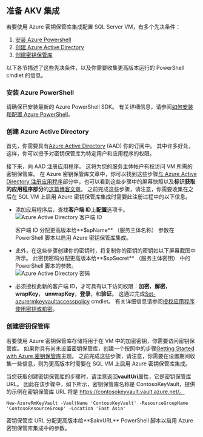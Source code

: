 ## <a name="prepare-for-akv-integration"></a>准备 AKV 集成
若要使用 Azure 密钥保管库集成配置 SQL Server VM，有多个先决条件： 

1. [安装 Azure Powershell](#install-azure-powershell)
2. [创建 Azure Active Directory](#create-an-azure-active-directory)
3. [创建密钥保管库](#create-a-key-vault)

以下各节描述了这些先决条件，以及你需要收集更高版本运行的 PowerShell cmdlet 的信息。

### <a name="install-azure-powershell"></a>安装 Azure PowerShell
请确保已安装最新的 Azure PowerShell SDK。 有关详细信息，请参阅[如何安装和配置 Azure PowerShell](/powershell/azureps-cmdlets-docs)。

### <a name="create-an-azure-active-directory"></a>创建 Azure Active Directory
首先，你需要具有[Azure Active Directory](https://azure.microsoft.com/trial/get-started-active-directory/) (AAD) 你的订阅中。 其中许多好处，这样，你可以授予对密钥保管库为特定用户和应用程序的权限。

接下来，向 AAD 注册应用程序。 这将为您的服务主体帐户有权访问 VM 所需的密钥保管库。 在 Azure 密钥保管库文章中，你可以找到这些步骤[与 Azure Active Directory 注册应用程序](../articles/key-vault/key-vault-get-started.md#register)部分中，也可以看到这些步骤中的屏幕快照以及**标识获取的应用程序部分**的[这篇博客文章](http://blogs.technet.com/b/kv/archive/2015/01/09/azure-key-vault-step-by-step.aspx)。 之前完成这些步骤，请注意，你需要收集在之后在 SQL VM 上启用 Azure 密钥保管库集成时需要此注册过程中的以下信息。

* 添加应用程序后，查找**客户端 ID**上**配置**选项卡。 
    ![Azure Active Directory 客户端 ID](./media/virtual-machines-sql-server-akv-prepare/aad-client-id.png)
  
    客户端 ID 分配更高版本给**$spName** （服务主体名称） 参数在 PowerShell 脚本以启用 Azure 密钥保管库集成。 
* 此外，在这些步骤创建你的密钥时，将复制你的密钥的密钥如以下屏幕截图中所示。 此密钥密码分配更高版本给**$spSecret** （服务主体密钥） 中的 PowerShell 脚本的参数。  
    ![Azure Active Directory 密码](./media/virtual-machines-sql-server-akv-prepare/aad-sp-secret.png)
* 必须授权此新的客户端 ID，才可具有以下访问权限：**加密**，**解密**， **wrapKey**， **unwrapKey**，**登录**，和**验证**。 这通过完成[Set-azurermkeyvaultaccesspolicy](https://msdn.microsoft.com/library/azure/mt603625.aspx) cmdlet。 有关详细信息请参阅[授权应用程序使用密钥或机密](../articles/key-vault/key-vault-get-started.md#authorize)。

### <a name="create-a-key-vault"></a>创建密钥保管库
若要使用 Azure 密钥保管库存储将用于在 VM 中的加密密钥，你需要访问密钥保管库。 如果你具有尚未设置密钥保管库，创建一个按照中的步骤[Getting Started with Azure 密钥保管库](../articles/key-vault/key-vault-get-started.md)主题。 之前完成这些步骤，请注意，你需要在设置期间收集一些信息，则为更高版本时需要在 SQL VM 上启用 Azure 密钥保管库集成。

当您获取创建密钥保管库的步骤时，请注意返回**vaultUri**属性，它是密钥保管库 URL。 因此在该步骤中，如下所示，密钥保管库名称是 ContosoKeyVault，提供的示例在密钥保管库 URL 将是 https://contosokeyvault.vault.azure.net/。

    New-AzureRmKeyVault -VaultName 'ContosoKeyVault' -ResourceGroupName 'ContosoResourceGroup' -Location 'East Asia'

密钥保管库 URL 分配更高版本给**$akvURL** PowerShell 脚本以启用 Azure 密钥保管库集成中的参数。

